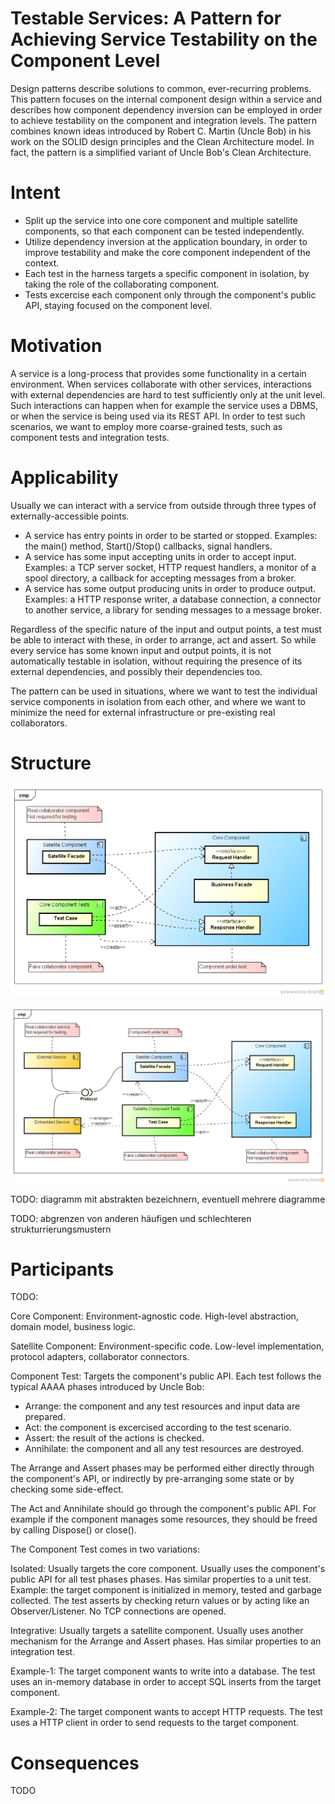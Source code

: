 Testable Services: A Pattern for Achieving Service Testability on the Component Level
==========================================================================================

Design patterns describe solutions to common, ever-recurring problems. This pattern focuses on the internal component design within a service and describes how component dependency inversion can be employed in order to achieve testability on the component and integration levels. The pattern combines known ideas introduced by Robert C. Martin (Uncle Bob) in his work on the SOLID design principles and the Clean Architecture model. In fact, the pattern is a simplified variant of Uncle Bob's Clean Architecture.


Intent
======

- Split up the service into one core component and multiple satellite components, so that each component can be tested independently.
- Utilize dependency inversion at the application boundary, in order to improve testability and make the core component independent of the context.
- Each test in the harness targets a specific component in isolation, by taking the role of the collaborating component.
- Tests excercise each component only through the component's public API, staying focused on the component level.


Motivation
==========

A service is a long-process that provides some functionality in a certain environment. When services collaborate with other services, interactions with external dependencies are hard to test sufficiently only at the unit level. Such interactions can happen when for example the service uses a DBMS, or when the service is being used via its REST API. In order to test such scenarios, we want to employ more coarse-grained tests, such as component tests and integration tests.



Applicability
=============

Usually we can interact with a service from outside through three types of externally-accessible points.

- A service has entry points in order to be started or stopped. Examples: the main() method, Start()/Stop() callbacks, signal handlers.
- A service has some input accepting units in order to accept input. Examples: a TCP server socket, HTTP request handlers, a monitor of a spool directory, a callback for accepting messages from a broker.
- A service has some output producing units in order to produce output. Examples: a HTTP response writer, a database connection, a connector to another service, a library for sending messages to a message broker.

Regardless of the specific nature of the input and output points, a test must be able to interact with these, in order to arrange, act and assert. So while every service has some known input and output points, it is not automatically testable in isolation, without requiring the presence of its external dependencies, and possibly their dependencies too.

The pattern can be used in situations, where we want to test the individual service components in isolation from each other, and where we want to minimize the need for external infrastructure or pre-existing real collaborators.


Structure
=========

![Testing the Core Component](diagrams/Testing_the_Core_Component.png?raw=true)

![Testing the Satellite Components](diagrams/Testing_the_Satellite_Component.png?raw=true)

TODO: diagramm mit abstrakten bezeichnern, eventuell mehrere diagramme

TODO: abgrenzen von anderen häufigen und schlechteren strukturrierungsmustern


Participants
============

TODO:

Core Component: Environment-agnostic code. High-level abstraction, domain model, business logic.

Satellite Component: Environment-specific code. Low-level implementation, protocol adapters, collaborator connectors.

Component Test: Targets the component's public API. Each test follows the typical AAAA phases introduced by Uncle Bob:
- Arrange: the component and any test resources and input data are prepared.
- Act: the component is excercised according to the test scenario.
- Assert: the result of the actions is checked.
- Annihilate: the component and all any test resources are destroyed.

The Arrange and Assert phases may be performed either directly through the component's API, or indirectly by pre-arranging some state or by checking some side-effect.

The Act and Annihilate should go through the component's public API. For example if the component manages some resources, they should be freed by calling Dispose() or close().

The Component Test comes in two variations:

Isolated: Usually targets the core component. Usually uses the component's public API for all test phases phases. Has similar properties to a unit test. Example: the target component is initialized in memory, tested and garbage collected. The test asserts by checking return values or by acting like an Observer/Listener. No TCP connections are opened.

Integrative: Usually targets a satellite component. Usually uses another mechanism for the Arrange and Assert phases. Has similar properties to an integration test.

Example-1: The target component wants to write into a database. The test uses an in-memory database in order to accept SQL inserts from the target component.

Example-2: The target component wants to accept HTTP requests. The test uses a HTTP client in order to send requests to the target component.


Consequences
============

TODO

